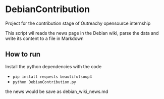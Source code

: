 # DebianContribution
Project for the contribution stage of Outreachy opensource internship

This script wil reads the news page in the Debian wiki, parse the data and write its content to a file in Markdown

<h2>How to run</h2>

Install the python dependencies with the code
<ul>
<li><code>pip install requests beautifulsoup4</code></li>

<li><code>python DebianContribution.py</code></li>
</ul>

the news would be save as debian_wiki_news.md
